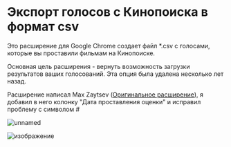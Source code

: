 # Экспорт голосов с Кинопоиска в формат csv

Это расширение для Google Chrome создает файл *.csv с голосами, которые вы проставили фильмам на Кинопоиске.

Основная цель расширения - вернуть возможность загрузки результатов ваших голосований. Эта опция была удалена несколько лет назад.

Расширение написал Max Zaytsev ([Оригинальное расширение](https://chromewebstore.google.com/detail/kinopoisk-exporter/neollkkdknfjmkdgbchkjakifbnoolml)), я добавил в него колонку "Дата проставления оценки" и исправил проблему с символом #

![unnamed](https://github.com/user-attachments/assets/b19a72c1-327f-47f1-9b26-857f0227444b)

![изображение](https://github.com/user-attachments/assets/cb7f101f-e776-4fbc-82d3-4cf4a972fc8c)
